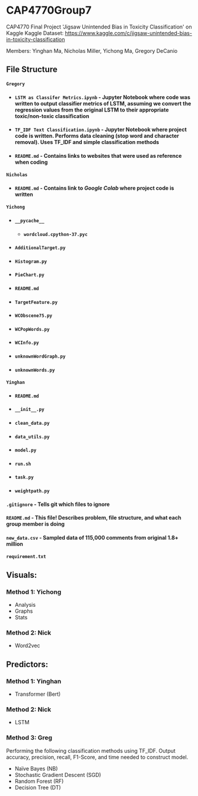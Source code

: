
# CAP4770Group7
CAP4770 Final Project
'Jigsaw Unintended Bias in Toxicity Classification' on Kaggle
Kaggle Dataset: https://www.kaggle.com/c/jigsaw-unintended-bias-in-toxicity-classification

Members: Yinghan Ma, Nicholas Miller, Yichong Ma, Gregory DeCanio

## File Structure
#### `Gregory`
- #### `LSTM as Classifer Metrics.ipynb` - Jupyter Notebook where code was written to output classifier metrics of LSTM, assuming we convert the regression values from the original LSTM to their appropriate toxic/non-toxic classification
- #### `TF_IDF Text Classification.ipynb` - Jupyter Notebook where project code is written. Performs data cleaning (stop word and character removal). Uses TF_IDF and simple classification methods
- #### `README.md` - Contains links to websites that were used as reference when coding
#### `Nicholas`
- #### `README.md` - Contains link to *Google Colab* where project code is written
#### `Yichong`
- #### `__pycache__`
	- #### `wordcloud.cpython-37.pyc`  
- #### `AdditionalTarget.py`
- #### `Histogram.py`
- #### `PieChart.py`  
- #### `README.md` 
- #### `TargetFeature.py`
- #### `WCObscene75.py`  
- #### `WCPopWords.py`
- #### `WCInfo.py`
- #### `unknownWordGraph.py`
- #### `unknownWords.py`    
#### `Yinghan`
- #### `README.md` 
- #### `__init__.py`
- #### `clean_data.py` 
- #### `data_utils.py`
- #### `model.py`
- #### `run.sh`
- #### `task.py`
- #### `weightpath.py`      
#### `.gitignore` - Tells git which files to ignore
#### `README.md` - This file! Describes problem, file structure, and what each group member is doing
#### `new_data.csv` - Sampled data of 115,000 comments from original 1.8+ million
#### `requirement.txt`

## Visuals:
### Method 1: Yichong
+ Analysis 
+ Graphs 
+ Stats

### Method 2: Nick 
+ Word2vec 

## Predictors:
### Method 1: Yinghan 
+ Transformer (Bert)

### Method 2: Nick
+ LSTM

### Method 3: Greg 
Performing the following classification methods using TF_IDF.
Output accuracy, precision, recall, F1-Score, and time needed to construct model.
+ Naïve Bayes (NB) 
+ Stochastic Gradient Descent (SGD)
+ Random Forest (RF)
+ Decision Tree (DT)
